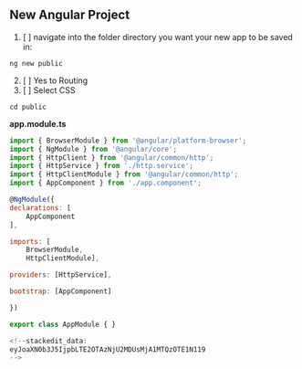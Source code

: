 ##  New Angular Project 

 1. [ ] navigate into the folder directory you want your new app to be saved in:
``` terminal 
ng new public
```

 2. [ ] Yes to Routing
 3. [ ] Select CSS
```terminal
cd public
```
**app.module.ts**
```javascript
import { BrowserModule } from '@angular/platform-browser';
import { NgModule } from '@angular/core';
import { HttpClient } from '@angular/common/http';
import { HttpService } from './http.service';
import { HttpClientModule } from '@angular/common/http';
import { AppComponent } from './app.component';

@NgModule({
declarations: [
	AppComponent
],

imports: [
	BrowserModule,
	HttpClientModule],

providers: [HttpService],

bootstrap: [AppComponent]

})

export class AppModule { }

<!--stackedit_data:
eyJoaXN0b3J5IjpbLTE2OTAzNjU2MDUsMjA1MTQzOTE1N119
-->